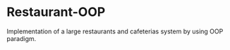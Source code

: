 # Restaurant-OOP
Implementation of a large restaurants and cafeterias system by using OOP paradigm.
